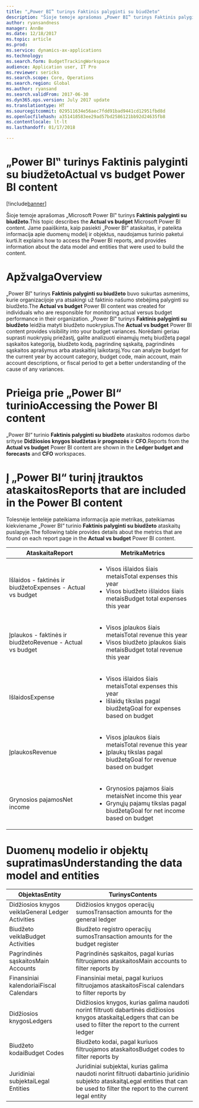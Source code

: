 ```yaml
---
title: "„Power BI‟ turinys Faktinis palyginti su biudžeto"
description: "Šioje temoje aprašomas „Power BI‟ turinys Faktinis palyginti su biudžeto. Joje paaiškinama, kaip pasiekti į turinį įtrauktas ataskaitas, ir pateikiama informacija apie duomenų modelį ir objektus, naudotus turiniui kurti."
author: ryansandness
manager: AnnBe
ms.date: 12/18/2017
ms.topic: article
ms.prod: 
ms.service: dynamics-ax-applications
ms.technology: 
ms.search.form: BudgetTrackingWorkspace
audience: Application user, IT Pro
ms.reviewer: sericks
ms.search.scope: Core, Operations
ms.search.region: Global
ms.author: ryansand
ms.search.validFrom: 2017-06-30
ms.dyn365.ops.version: July 2017 update
ms.translationtype: HT
ms.sourcegitcommit: 029511634e56aec7fdd91bad9441cd12951fbd8d
ms.openlocfilehash: a351418583ee29ad57bd2586121bb92d24635fb8
ms.contentlocale: lt-lt
ms.lasthandoff: 01/17/2018

---
```


# <a name="actual-vs-budget-power-bi-content"></a><span data-ttu-id="4248f-104">„Power BI‟ turinys Faktinis palyginti su biudžeto</span><span class="sxs-lookup"><span data-stu-id="4248f-104">Actual vs budget Power BI content</span></span>

[!include[banner](../includes/banner.md)]


<span data-ttu-id="4248f-105">Šioje temoje aprašomas „Microsoft Power BI‟ turinys **Faktinis palyginti su biudžeto**.</span><span class="sxs-lookup"><span data-stu-id="4248f-105">This topic describes the **Actual vs budget** Microsoft Power BI content.</span></span> <span data-ttu-id="4248f-106">Jame paaiškinta, kaip pasiekti „Power BI“ ataskaitas, ir pateikta informacija apie duomenų modelį ir objektus, naudojamus turinio paketui kurti.</span><span class="sxs-lookup"><span data-stu-id="4248f-106">It explains how to access the Power BI reports, and provides information about the data model and entities that were used to build the content.</span></span> 

# <a name="overview"></a><span data-ttu-id="4248f-107">Apžvalga</span><span class="sxs-lookup"><span data-stu-id="4248f-107">Overview</span></span>

<span data-ttu-id="4248f-108">„Power BI‟ turinys **Faktinis palyginti su biudžeto** buvo sukurtas asmenims, kurie organizacijoje yra atsakingi už faktinio našumo stebėjimą palyginti su biudžeto.</span><span class="sxs-lookup"><span data-stu-id="4248f-108">The **Actual vs budget** Power BI content was created for individuals who are responsible for monitoring actual versus budget performance in their organization.</span></span> <span data-ttu-id="4248f-109">„Power BI‟ turinys **Faktinis palyginti su biudžeto** leidžia matyti biudžeto nuokrypius.</span><span class="sxs-lookup"><span data-stu-id="4248f-109">The **Actual vs budget** Power BI content provides visibility into your budget variances.</span></span> <span data-ttu-id="4248f-110">Norėdami geriau suprasti nuokrypių priežastį, galite analizuoti einamųjų metų biudžetą pagal sąskaitos kategoriją, biudžeto kodą, pagrindinę sąskaitą, pagrindinės sąskaitos aprašymus arba ataskaitinį laikotarpį.</span><span class="sxs-lookup"><span data-stu-id="4248f-110">You can analyze budget for the current year by account category, budget code, main account, main account descriptions, or fiscal period to get a better understanding of the cause of any variances.</span></span> 

# <a name="accessing-the-power-bi-content"></a><span data-ttu-id="4248f-111">Prieiga prie „Power BI“ turinio</span><span class="sxs-lookup"><span data-stu-id="4248f-111">Accessing the Power BI content</span></span>
<span data-ttu-id="4248f-112">„Power BI“ turinio **Faktinis palyginti su biudžeto** ataskaitos rodomos darbo srityse **Didžiosios knygos biudžetas ir prognozės** ir **CFO**.</span><span class="sxs-lookup"><span data-stu-id="4248f-112">Reports from the **Actual vs budget** Power BI content are shown in the **Ledger budget and forecasts** and **CFO** workspaces.</span></span>

# <a name="reports-that-are-included-in-the-power-bi-content"></a><span data-ttu-id="4248f-113">Į „Power BI“ turinį įtrauktos ataskaitos</span><span class="sxs-lookup"><span data-stu-id="4248f-113">Reports that are included in the Power BI content</span></span>
<span data-ttu-id="4248f-114">Tolesnėje lentelėje pateikiama informacija apie metrikas, pateikiamas kiekviename „Power BI“ turinio **Faktinis palyginti su biudžeto** ataskaitų puslapyje.</span><span class="sxs-lookup"><span data-stu-id="4248f-114">The following table provides details about the metrics that are found on each report page in the **Actual vs budget** Power BI content.</span></span>

| <span data-ttu-id="4248f-115">Ataskaita</span><span class="sxs-lookup"><span data-stu-id="4248f-115">Report</span></span>                      | <span data-ttu-id="4248f-116">Metrika</span><span class="sxs-lookup"><span data-stu-id="4248f-116">Metrics</span></span> |
|-----------------------------|---------|
| <span data-ttu-id="4248f-117">Išlaidos - faktinės ir biudžeto</span><span class="sxs-lookup"><span data-stu-id="4248f-117">Expenses - Actual vs budget</span></span> | <ul><li><span data-ttu-id="4248f-118">Visos išlaidos šiais metais</span><span class="sxs-lookup"><span data-stu-id="4248f-118">Total expenses this year</span></span></li><li><span data-ttu-id="4248f-119">Visos biudžeto išlaidos šiais metais</span><span class="sxs-lookup"><span data-stu-id="4248f-119">Budget total expenses this year</span></span></li></ul> |
| <span data-ttu-id="4248f-120">Įplaukos - faktinės ir biudžeto</span><span class="sxs-lookup"><span data-stu-id="4248f-120">Revenue - Actual vs budget</span></span>  | <ul><li><span data-ttu-id="4248f-121">Visos įplaukos šiais metais</span><span class="sxs-lookup"><span data-stu-id="4248f-121">Total revenue this year</span></span></li><li><span data-ttu-id="4248f-122">Visos biudžeto įplaukos šiais metais</span><span class="sxs-lookup"><span data-stu-id="4248f-122">Budget total revenue this year</span></span></li><ul> |
| <span data-ttu-id="4248f-123">Išlaidos</span><span class="sxs-lookup"><span data-stu-id="4248f-123">Expense</span></span>                     | <ul><li><span data-ttu-id="4248f-124">Visos išlaidos šiais metais</span><span class="sxs-lookup"><span data-stu-id="4248f-124">Total expenses this year</span></span></li><li><span data-ttu-id="4248f-125">Išlaidų tikslas pagal biudžetą</span><span class="sxs-lookup"><span data-stu-id="4248f-125">Goal for expenses based on budget</span></span> </li><ul> |
| <span data-ttu-id="4248f-126">Įplaukos</span><span class="sxs-lookup"><span data-stu-id="4248f-126">Revenue</span></span>                     | <ul><li><span data-ttu-id="4248f-127">Visos įplaukos šiais metais</span><span class="sxs-lookup"><span data-stu-id="4248f-127">Total revenue this year</span></span></li><li><span data-ttu-id="4248f-128">Įplaukų tikslas pagal biudžetą</span><span class="sxs-lookup"><span data-stu-id="4248f-128">Goal for revenue based on budget</span></span> </li><ul> |
| <span data-ttu-id="4248f-129">Grynosios pajamos</span><span class="sxs-lookup"><span data-stu-id="4248f-129">Net income</span></span>                  | <ul><li><span data-ttu-id="4248f-130">Grynosios pajamos šiais metais</span><span class="sxs-lookup"><span data-stu-id="4248f-130">Net income this year</span></span></li><li><span data-ttu-id="4248f-131">Grynųjų pajamų tikslas pagal biudžetą</span><span class="sxs-lookup"><span data-stu-id="4248f-131">Goal for net income based on budget</span></span> </li><ul> |


# <a name="understanding-the-data-model-and-entities"></a><span data-ttu-id="4248f-132">Duomenų modelio ir objektų supratimas</span><span class="sxs-lookup"><span data-stu-id="4248f-132">Understanding the data model and entities</span></span>

| <span data-ttu-id="4248f-133">Objektas</span><span class="sxs-lookup"><span data-stu-id="4248f-133">Entity</span></span>                    | <span data-ttu-id="4248f-134">Turinys</span><span class="sxs-lookup"><span data-stu-id="4248f-134">Contents</span></span> |
|---------------------------|----------|
| <span data-ttu-id="4248f-135">Didžiosios knygos veikla</span><span class="sxs-lookup"><span data-stu-id="4248f-135">General Ledger Activities</span></span> | <span data-ttu-id="4248f-136">Didžiosios knygos operacijų sumos</span><span class="sxs-lookup"><span data-stu-id="4248f-136">Transaction amounts for the general ledger</span></span> |
| <span data-ttu-id="4248f-137">Biudžeto veikla</span><span class="sxs-lookup"><span data-stu-id="4248f-137">Budget Activities</span></span>         | <span data-ttu-id="4248f-138">Biudžeto registro operacijų sumos</span><span class="sxs-lookup"><span data-stu-id="4248f-138">Transaction amounts for the budget register</span></span> |
| <span data-ttu-id="4248f-139">Pagrindinės sąskaitos</span><span class="sxs-lookup"><span data-stu-id="4248f-139">Main Accounts</span></span>             | <span data-ttu-id="4248f-140">Pagrindinės sąskaitos, pagal kurias filtruojamos ataskaitos</span><span class="sxs-lookup"><span data-stu-id="4248f-140">Main accounts to filter reports by</span></span> |
| <span data-ttu-id="4248f-141">Finansiniai kalendoriai</span><span class="sxs-lookup"><span data-stu-id="4248f-141">Fiscal Calendars</span></span>          | <span data-ttu-id="4248f-142">Finansiniai metai, pagal kuriuos filtruojamos ataskaitos</span><span class="sxs-lookup"><span data-stu-id="4248f-142">Fiscal calendars to filter reports by</span></span> |
| <span data-ttu-id="4248f-143">Didžiosios knygos</span><span class="sxs-lookup"><span data-stu-id="4248f-143">Ledgers</span></span>                   | <span data-ttu-id="4248f-144">Didžiosios knygos, kurias galima naudoti norint filtruoti dabartinės didžiosios knygos ataskaitą</span><span class="sxs-lookup"><span data-stu-id="4248f-144">Ledgers that can be used to filter the report to the current ledger</span></span> |
| <span data-ttu-id="4248f-145">Biudžeto kodai</span><span class="sxs-lookup"><span data-stu-id="4248f-145">Budget Codes</span></span>              | <span data-ttu-id="4248f-146">Biudžeto kodai, pagal kuriuos filtruojamos ataskaitos</span><span class="sxs-lookup"><span data-stu-id="4248f-146">Budget codes to filter reports by</span></span> |
| <span data-ttu-id="4248f-147">Juridiniai subjektai</span><span class="sxs-lookup"><span data-stu-id="4248f-147">Legal Entities</span></span>            | <span data-ttu-id="4248f-148">Juridiniai subjektai, kurias galima naudoti norint filtruoti dabartinio juridinio subjekto ataskaitą</span><span class="sxs-lookup"><span data-stu-id="4248f-148">Legal entities that can be used to filter the report to the current legal entity</span></span> |

